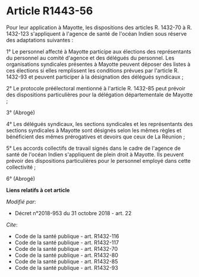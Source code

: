 # Article R1443-56

Pour leur application à Mayotte, les dispositions des articles R. 1432-70 à R. 1432-123 s'appliquent à l'agence de santé de
l'océan Indien sous réserve des adaptations suivantes :

1° Le personnel affecté à Mayotte participe aux élections des représentants du personnel au comité d'agence et des délégués
du personnel. Les organisations syndicales présentes à Mayotte peuvent déposer des listes à ces élections si elles
remplissent les conditions prévues par l'article R. 1432-93 et peuvent participer à la désignation des délégués syndicaux ;

2° Le protocole préélectoral mentionné à l'article R. 1432-85 peut prévoir des dispositions particulières pour la délégation
départementale de Mayotte ;

3° (Abrogé)

4° Les délégués syndicaux, les sections syndicales et les représentants des sections syndicales à Mayotte sont désignés selon
les mêmes règles et bénéficient des mêmes prérogatives et devoirs que ceux de La Réunion ;

5° Les accords collectifs de travail signés dans le cadre de l'agence de santé de l'océan Indien s'appliquent de plein droit
à Mayotte. Ils peuvent prévoir des dispositions particulières pour le personnel employé dans cette collectivité ;

6° (Abrogé)

**Liens relatifs à cet article**

_Modifié par_:

  - Décret n°2018-953 du 31 octobre 2018 - art. 22

_Cite_:

  - Code de la santé publique - art. R1432-116
  - Code de la santé publique - art. R1432-117
  - Code de la santé publique - art. R1432-70
  - Code de la santé publique - art. R1432-80
  - Code de la santé publique - art. R1432-85
  - Code de la santé publique - art. R1432-93
